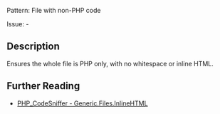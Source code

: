 Pattern: File with non-PHP code

Issue: -

## Description

Ensures the whole file is PHP only, with no whitespace or inline HTML.

## Further Reading

* [PHP_CodeSniffer - Generic.Files.InlineHTML](https://github.com/PHPCSStandards/PHP_CodeSniffer/blob/master/src/Standards/Generic/Sniffs/Files/InlineHTMLSniff.php)